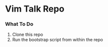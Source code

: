 # Vim Talk Repo

### What To Do

1. Clone this repo
2. Run the bootstrap script from within the repo
